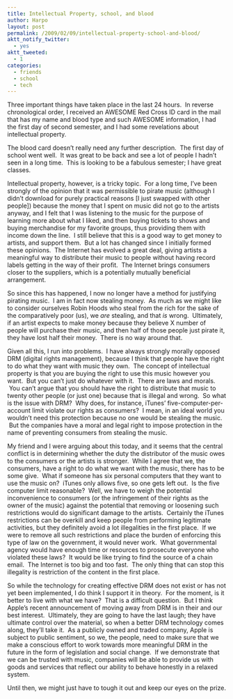 ```yaml
---
title: Intellectual Property, school, and blood
author: Harpo
layout: post
permalink: /2009/02/09/intellectual-property-school-and-blood/
aktt_notify_twitter:
  - yes
aktt_tweeted:
  - 1
categories:
  - friends
  - school
  - tech
---
```

Three important things have taken place in the last 24 hours.  In reverse chronological order, I received an AWESOME Red Cross ID card in the mail that has my name and blood type and such AWESOME information, I had the first day of second semester, and I had some revelations about intellectual property.

The blood card doesn&#8217;t really need any further description.  The first day of school went well.  It was great to be back and see a lot of people I hadn&#8217;t seen in a long time.  This is looking to be a fabulous semester; I have great classes.

Intellectual property, however, is a tricky topic.  For a long time, I&#8217;ve been strongly of the opinion that it was permissible to pirate music (although I didn&#8217;t download for purely practical reasons [I just swapped with other people]) because the money that I spent on music did not go to the artists anyway, and I felt that I was listening to the music for the purpose of learning more about what I liked, and then buying tickets to shows and buying merchandise for my favorite groups, thus providing them with income down the line.  I still believe that this is a good way to get money to artists, and support them.  But a lot has changed since I initially formed these opinions.  The Internet has evolved a great deal, giving artists a meaningful way to distribute their music to people without having record labels getting in the way of their profit.  The Internet brings consumers closer to the suppliers, which is a potentially mutually beneficial arrangement.

So since this has happened, I now no longer have a method for justifying pirating music.  I am in fact now stealing money.  As much as we might like to consider ourselves Robin Hoods who steal from the rich for the sake of the comparatively poor (us), we *are* stealing, and that *is* wrong.  Ultimately, if an artist expects to make money because they believe X number of people will purchase their music, and then half of those people just pirate it, they have lost half their money.  There is no way around that.

Given all this, I run into problems.  I have always strongly morally opposed DRM (digital rights management), because I think that people have the right to do what they want with music they own.  The concept of intellectual property is that you are buying the right to use this music however you want.  But you can&#8217;t just do whatever with it.  There are laws and morals.  You can&#8217;t argue that you should have the right to distribute that music to twenty other people (or just one) because that is illegal and wrong.  So what is the issue with DRM?  Why does, for instance, iTunes&#8217; five-computer-per-account limit violate our rights as consumers?  I mean, in an ideal world you wouldn&#8217;t need this protection because no one would be stealing the music.  But the companies have a moral and legal right to impose protection in the name of preventing consumers from stealing the music.

My friend and I were arguing about this today, and it seems that the central conflict is in determining whether the duty the distributor of the music owes to the consumers or the artists is stronger.  While I agree that we, the consumers, have a right to do what we want with the music, there has to be some give.  What if someone has six personal computers that they want to use the music on?  iTunes only allows five, so one gets left out.  Is the five computer limit reasonable?  Well, we have to weigh the potential inconvenience to consumers (or the infringement of their rights as the owner of the music) against the potential that removing or loosening such restrictions would do significant damage to the artists.  Certainly the iTunes restrictions can be overkill and keep people from performing legitimate activities, but they definitely avoid a lot illegalities in the first place.  If we were to remove all such restrictions and place the burden of enforcing this type of law on the government, it would never work.  What governmental agency would have enough time or resources to prosecute everyone who violated these laws?  It would be like trying to find the source of a chain email.  The Internet is too big and too fast.  The only thing that can stop this illegality is restriction of the content in the first place.

So while the technology for creating effective DRM does not exist or has not yet been implemented, I do think I support it in theory.  For the moment, is it better to live with what we have?  That is a difficult question.  But I think Apple&#8217;s recent announcement of moving away from DRM is in their and our best interest.  Ultimately, they are going to have the last laugh; they have ultimate control over the material, so when a better DRM technology comes along, they&#8217;ll take it.  As a publicly owned and traded company, Apple is subject to public sentiment, so we, the people, need to make sure that we make a conscious effort to work towards more meaningful DRM in the future in the form of legislation and social change.  If we demonstrate that we can be trusted with music, companies will be able to provide us with goods and services that reflect our ability to behave honestly in a relaxed system.

Until then, we might just have to tough it out and keep our eyes on the prize.